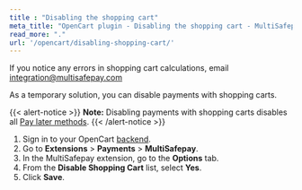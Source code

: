 ```yaml
---
title : "Disabling the shopping cart"
meta_title: "OpenCart plugin - Disabling the shopping cart - MultiSafepay Docs"
read_more: "."
url: '/opencart/disabling-shopping-cart/'
---
```


If you notice any errors in shopping cart calculations, email <integration@multisafepay.com>

As a temporary solution, you can disable payments with shopping carts.

{{< alert-notice >}} **Note:** Disabling payments with shopping carts disables all [Pay later methods](/payment-methods/pay-later/). {{< /alert-notice >}}

1. Sign in to your OpenCart [backend](/glossaries/multisafepay-glossary/#backend).
2. Go to **Extensions** > **Payments** > **MultiSafepay**.
3. In the MultiSafepay extension, go to the **Options** tab.
4. From the **Disable Shopping Cart** list, select **Yes**.
5. Click **Save**.
